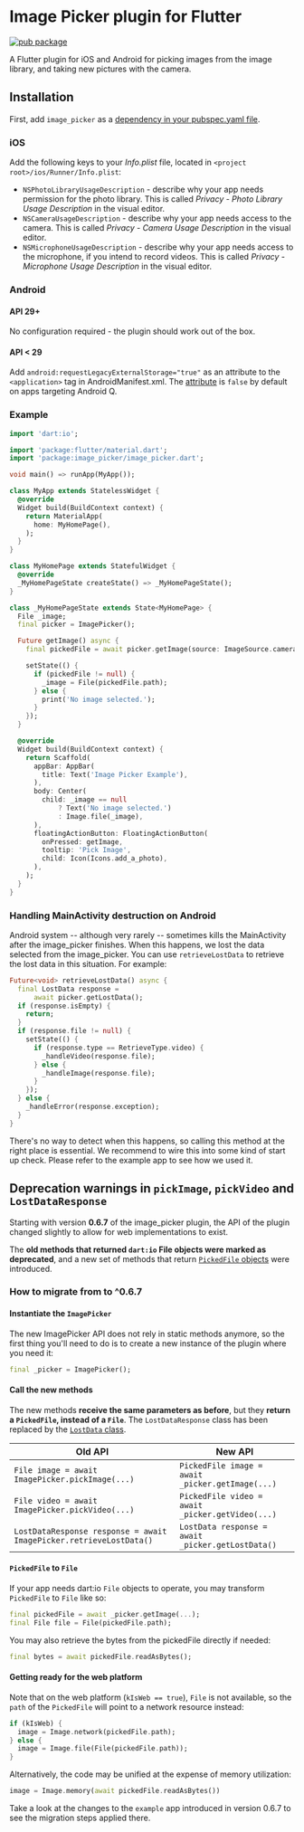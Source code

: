 # Image Picker plugin for Flutter

[![pub package](https://img.shields.io/pub/v/image_picker.svg)](https://pub.dev/packages/image_picker)

A Flutter plugin for iOS and Android for picking images from the image library,
and taking new pictures with the camera.

## Installation

First, add `image_picker` as a [dependency in your pubspec.yaml file](https://flutter.dev/docs/development/platform-integration/platform-channels).

### iOS

Add the following keys to your _Info.plist_ file, located in `<project root>/ios/Runner/Info.plist`:

* `NSPhotoLibraryUsageDescription` - describe why your app needs permission for the photo library. This is called _Privacy - Photo Library Usage Description_ in the visual editor.
* `NSCameraUsageDescription` - describe why your app needs access to the camera. This is called _Privacy - Camera Usage Description_ in the visual editor.
* `NSMicrophoneUsageDescription` - describe why your app needs access to the microphone, if you intend to record videos. This is called _Privacy - Microphone Usage Description_ in the visual editor.

### Android

#### API 29+
No configuration required - the plugin should work out of the box.

#### API < 29

Add `android:requestLegacyExternalStorage="true"` as an attribute to the `<application>` tag in AndroidManifest.xml. The [attribute](https://developer.android.com/training/data-storage/compatibility) is `false` by default on apps targeting Android Q. 

### Example

``` dart
import 'dart:io';

import 'package:flutter/material.dart';
import 'package:image_picker/image_picker.dart';

void main() => runApp(MyApp());

class MyApp extends StatelessWidget {
  @override
  Widget build(BuildContext context) {
    return MaterialApp(
      home: MyHomePage(),
    );
  }
}

class MyHomePage extends StatefulWidget {
  @override
  _MyHomePageState createState() => _MyHomePageState();
}

class _MyHomePageState extends State<MyHomePage> {
  File _image;
  final picker = ImagePicker();

  Future getImage() async {
    final pickedFile = await picker.getImage(source: ImageSource.camera);

    setState(() {
      if (pickedFile != null) {
        _image = File(pickedFile.path);
      } else {
        print('No image selected.');
      }
    });
  }

  @override
  Widget build(BuildContext context) {
    return Scaffold(
      appBar: AppBar(
        title: Text('Image Picker Example'),
      ),
      body: Center(
        child: _image == null
            ? Text('No image selected.')
            : Image.file(_image),
      ),
      floatingActionButton: FloatingActionButton(
        onPressed: getImage,
        tooltip: 'Pick Image',
        child: Icon(Icons.add_a_photo),
      ),
    );
  }
}
```

### Handling MainActivity destruction on Android

Android system -- although very rarely -- sometimes kills the MainActivity after the image_picker finishes. When this happens, we lost the data selected from the image_picker. You can use `retrieveLostData` to retrieve the lost data in this situation. For example:

```dart
Future<void> retrieveLostData() async {
  final LostData response =
      await picker.getLostData();
  if (response.isEmpty) {
    return;
  }
  if (response.file != null) {
    setState(() {
      if (response.type == RetrieveType.video) {
        _handleVideo(response.file);
      } else {
        _handleImage(response.file);
      }
    });
  } else {
    _handleError(response.exception);
  }
}
```

There's no way to detect when this happens, so calling this method at the right place is essential. We recommend to wire this into some kind of start up check. Please refer to the example app to see how we used it.

## Deprecation warnings in `pickImage`, `pickVideo` and `LostDataResponse`

Starting with version **0.6.7** of the image_picker plugin, the API of the plugin changed slightly to allow for web implementations to exist.

The **old methods that returned `dart:io` File objects were marked as deprecated**, and a new set of methods that return [`PickedFile` objects](https://pub.dev/documentation/image_picker_platform_interface/latest/image_picker_platform_interface/PickedFile-class.html) were introduced.

### How to migrate from to ^0.6.7

#### Instantiate the `ImagePicker`

The new ImagePicker API does not rely in static methods anymore, so the first thing you'll need to do is to create a new instance of the plugin where you need it:

```dart
final _picker = ImagePicker();
```

#### Call the new methods

The new methods **receive the same parameters as before**, but they **return a `PickedFile`, instead of a `File`**. The `LostDataResponse` class has been replaced by the [`LostData` class](https://pub.dev/documentation/image_picker_platform_interface/latest/image_picker_platform_interface/LostData-class.html).

| Old API | New API |
|---------|---------|
| `File image = await ImagePicker.pickImage(...)` | `PickedFile image = await _picker.getImage(...)` |
| `File video = await ImagePicker.pickVideo(...)` | `PickedFile video = await _picker.getVideo(...)` |
| `LostDataResponse response = await ImagePicker.retrieveLostData()` | `LostData response = await _picker.getLostData()` |

#### `PickedFile` to `File`

If your app needs dart:io `File` objects to operate, you may transform `PickedFile` to `File` like so:

```dart
final pickedFile = await _picker.getImage(...);
final File file = File(pickedFile.path);
```

You may also retrieve the bytes from the pickedFile directly if needed:

```dart
final bytes = await pickedFile.readAsBytes();
```

#### Getting ready for the web platform

Note that on the web platform (`kIsWeb == true`), `File` is not available, so the `path` of the `PickedFile` will point to a network resource instead:

```dart
if (kIsWeb) {
  image = Image.network(pickedFile.path);
} else {
  image = Image.file(File(pickedFile.path));
}
```

Alternatively, the code may be unified at the expense of memory utilization:

```dart
image = Image.memory(await pickedFile.readAsBytes())
```

Take a look at the changes to the `example` app introduced in version 0.6.7 to see the migration steps applied there.
